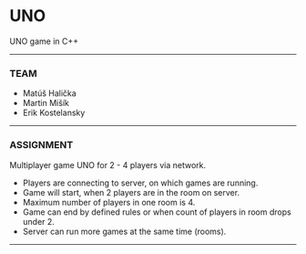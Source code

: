 # UNO
UNO game in C++

----------------------------------------------------------------------------------------------------------------------------------
### TEAM 
- Matúš Halička
- Martin Mišík
- Erik Kostelansky

----------------------------------------------------------------------------------------------------------------------------------
### ASSIGNMENT
Multiplayer game UNO for 2 - 4 players via network.
- Players are connecting to server, on which games are running.
- Game will start, when 2 players are in the room on server.
- Maximum number of players in one room is 4.
- Game can end by defined rules or when count of players in room drops under 2.
- Server can run more games at the same time (rooms).

----------------------------------------------------------------------------------------------------------------------------------
